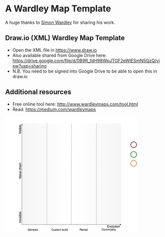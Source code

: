 # A Wardley Map Template

A huge thanks to [Simon Wardley](https://twitter.com/swardley) for sharing his work.

## Draw.io (XML) Wardley Map Template
- Open the XML file in https://www.draw.io
- Also available shared from Google Drive here: https://drive.google.com/file/d/0B9R_fdH98WpJTGF2eWlESmN5QzQ/view?usp=sharing
 - N.B. You need to be signed into Google Drive to be able to open this in draw.io

## Additional resources
- Free online tool here: http://www.wardleymaps.com/tool.html
- Read: https://medium.com/wardleymaps

![wardleymap](/WardleyMapTemplate.jpg)
